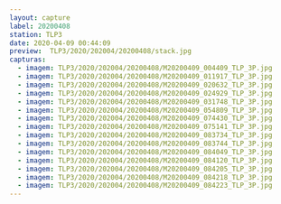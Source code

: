 ```yaml
---
layout: capture
label: 20200408
station: TLP3
date: 2020-04-09 00:44:09
preview:  TLP3/2020/202004/20200408/stack.jpg
capturas:
  - imagem: TLP3/2020/202004/20200408/M20200409_004409_TLP_3P.jpg
  - imagem: TLP3/2020/202004/20200408/M20200409_011917_TLP_3P.jpg
  - imagem: TLP3/2020/202004/20200408/M20200409_020632_TLP_3P.jpg
  - imagem: TLP3/2020/202004/20200408/M20200409_024929_TLP_3P.jpg
  - imagem: TLP3/2020/202004/20200408/M20200409_031748_TLP_3P.jpg
  - imagem: TLP3/2020/202004/20200408/M20200409_054809_TLP_3P.jpg
  - imagem: TLP3/2020/202004/20200408/M20200409_074430_TLP_3P.jpg
  - imagem: TLP3/2020/202004/20200408/M20200409_075141_TLP_3P.jpg
  - imagem: TLP3/2020/202004/20200408/M20200409_083734_TLP_3P.jpg
  - imagem: TLP3/2020/202004/20200408/M20200409_083744_TLP_3P.jpg
  - imagem: TLP3/2020/202004/20200408/M20200409_084049_TLP_3P.jpg
  - imagem: TLP3/2020/202004/20200408/M20200409_084120_TLP_3P.jpg
  - imagem: TLP3/2020/202004/20200408/M20200409_084205_TLP_3P.jpg
  - imagem: TLP3/2020/202004/20200408/M20200409_084218_TLP_3P.jpg
  - imagem: TLP3/2020/202004/20200408/M20200409_084223_TLP_3P.jpg
---
```

